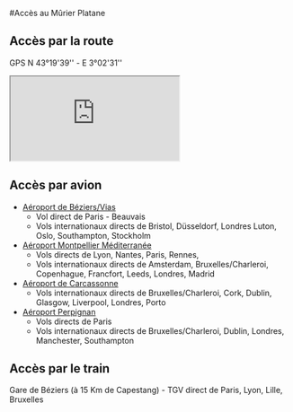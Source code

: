#Accès au Mûrier Platane

## Accès par la route

GPS N 43°19'39'' - E 3°02'31''

<iframe id="map" scrolling="no" src="http://maps.google.be/maps?f=q&amp;source=s_q&amp;hl=en&amp;geocode=&amp;q=Le+M%C3%BBrier+Platane,+4+Rue+Voltaire,+Capestang,+France&amp;aq=t&amp;sll=43.327816,3.041968&amp;sspn=0.00871,0.021136&amp;vpsrc=6&amp;ie=UTF8&amp;hq=Le+M%C3%BBrier+Platane,&amp;hnear=4+Rue+Voltaire,+34310+Capestang,+H%C3%A9rault,+Languedoc-Roussillon,+France&amp;t=m&amp;cid=17541078234979151609&amp;ll=43.393074,3.058319&amp;spn=0.239499,0.439453&amp;z=11&amp;iwloc=A&amp;output=embed"></iframe>

## Accès par avion

* [Aéroport de Béziers/Vias](http://www.beziers.aeroport.fr/)
  * Vol direct de Paris - Beauvais 
  * Vols internationaux directs de Bristol, Düsseldorf, Londres Luton, Oslo, Southampton, Stockholm
* [Aéroport Montpellier Méditerranée](http://www.montpellier.aeroport.fr/)
  * Vols directs de Lyon, Nantes, Paris, Rennes, 
  * Vols internationaux directs de Amsterdam, Bruxelles/Charleroi, Copenhague, Francfort, Leeds, Londres, Madrid
* [Aéroport de Carcassonne](http://www.aeroport-carcassonne.com)
  * Vols internationaux directs de Bruxelles/Charleroi, Cork, Dublin, Glasgow, Liverpool, Londres, Porto
* [Aéroport Perpignan](http://www.aeroport-perpignan.com)
  * Vols directs de Paris 
  * Vols internationaux directs de Bruxelles/Charleroi, Dublin, Londres, Manchester, Southampton

## Accès par le train

Gare de Béziers (à 15 Km de Capestang) - TGV direct de Paris, Lyon, Lille, Bruxelles


